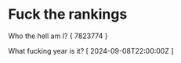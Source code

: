 # Fuck the rankings

Who the hell am I?
{ 7823774 }

What fucking year is it?
[ 2024-09-08T22:00:00Z ]
